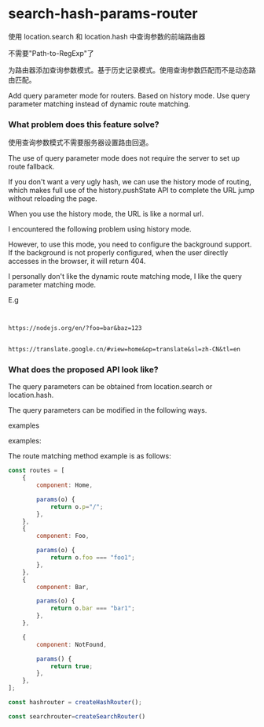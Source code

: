 # search-hash-params-router

使用 location.search 和 location.hash 中查询参数的前端路由器

不需要"Path-to-RegExp"了

为路由器添加查询参数模式。基于历史记录模式。使用查询参数匹配而不是动态路由匹配。

Add query parameter mode for routers. Based on history mode. Use query parameter matching instead of dynamic route matching.

### What problem does this feature solve?

使用查询参数模式不需要服务器设置路由回退。

The use of query parameter mode does not require the server to set up route fallback.

If you don't want a very ugly hash, we can use the history mode of routing, which makes full use of the history.pushState API to complete the URL jump without reloading the page.

When you use the history mode, the URL is like a normal url.

I encountered the following problem using history mode.

However, to use this mode, you need to configure the background support.
If the background is not properly configured, when the user directly accesses in the browser, it will return 404.

I personally don't like the dynamic route matching mode, I like the query parameter matching mode.

E.g

```txt


https://nodejs.org/en/?foo=bar&baz=123


https://translate.google.cn/#view=home&op=translate&sl=zh-CN&tl=en

```

### What does the proposed API look like?


The query parameters can be obtained from location.search or location.hash.


The query parameters can be modified in the following ways.



examples


examples:



The route matching method example is as follows:

```js
const routes = [
    {
        component: Home,

        params(o) {
            return o.p="/";
        },
    },
    {
        component: Foo,

        params(o) {
            return o.foo === "foo1";
        },
    },
    {
        component: Bar,

        params(o) {
            return o.bar === "bar1";
        },
    },

    {
        component: NotFound,

        params() {
            return true;
        },
    },
];

const hashrouter = createHashRouter();

const searchrouter=createSearchRouter()
```
